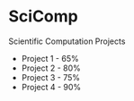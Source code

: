 # SciComp
Scientific Computation Projects

- Project 1 - 65%
- Project 2 - 80%
- Project 3 - 75%
- Project 4 - 90%
